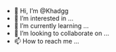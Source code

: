 - 👋 Hi, I’m @Khadgg
- 👀 I’m interested in ...
- 🌱 I’m currently learning ...
- 💞️ I’m looking to collaborate on ...
- 📫 How to reach me ...

<!---
Khadgg/Khadgg is a ✨ special ✨ repository because its `README.md` (this file) appears on your GitHub profile.
You can click the Preview link to take a look at your changes.
--->
